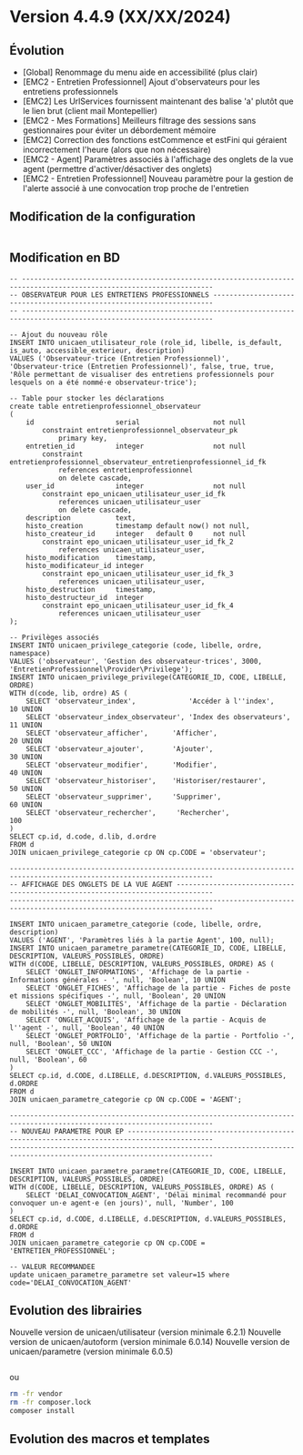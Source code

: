 Version 4.4.9 (XX/XX/2024)
====

Évolution
---
- [Global] Renommage du menu aide en accessibilité (plus clair)
- [EMC2 - Entretien Professionnel] Ajout d'observateurs pour les entretiens professionnels
- [EMC2] Les UrlServices fournissent maintenant des balise 'a' plutôt que le lien brut (client mail Montepellier)
- [EMC2 - Mes Formations] Meilleurs filtrage des sessions sans gestionnaires pour éviter un débordement mémoire
- [EMC2] Correction des fonctions estCommence et estFini qui géraient incorrectement l'heure (alors que non nécessaire)
- [EMC2 - Agent] Paramètres associés à l'affichage des onglets de la vue agent (permettre d'activer/désactiver des onglets)
- [EMC2 - Entretien Professionnel] Nouveau paramètre pour la gestion de l'alerte associé à une convocation trop proche de l'entretien

Modification de la configuration
---

```bash
```

Modification en BD
---

```postgresql
-- ---------------------------------------------------------------------------------------------------------------------
-- OBSERVATEUR POUR LES ENTRETIENS PROFESSIONNELS ----------------------------------------------------------------------
-- ---------------------------------------------------------------------------------------------------------------------

-- Ajout du nouveau rôle
INSERT INTO unicaen_utilisateur_role (role_id, libelle, is_default, is_auto, accessible_exterieur, description)
VALUES ('Observateur·trice (Entretien Professionnel)', 'Observateur·trice (Entretien Professionnel)', false, true, true, 'Rôle permettant de visualiser des entretiens professionnels pour lesquels on a été nommé·e observateur·trice');

-- Table pour stocker les déclarations
create table entretienprofessionnel_observateur
(
    id                    serial                  not null
        constraint entretienprofessionnel_observateur_pk
            primary key,
    entretien_id          integer                 not null
        constraint entretienprofessionnel_observateur_entretienprofessionnel_id_fk
            references entretienprofessionnel
            on delete cascade,
    user_id               integer                 not null
        constraint epo_unicaen_utilisateur_user_id_fk
            references unicaen_utilisateur_user
            on delete cascade,
    description           text,
    histo_creation        timestamp default now() not null,
    histo_createur_id     integer   default 0     not null
        constraint epo_unicaen_utilisateur_user_id_fk_2
            references unicaen_utilisateur_user,
    histo_modification    timestamp,
    histo_modificateur_id integer
        constraint epo_unicaen_utilisateur_user_id_fk_3
            references unicaen_utilisateur_user,
    histo_destruction     timestamp,
    histo_destructeur_id  integer
        constraint epo_unicaen_utilisateur_user_id_fk_4
            references unicaen_utilisateur_user
);

-- Privilèges associés
INSERT INTO unicaen_privilege_categorie (code, libelle, ordre, namespace)
VALUES ('observateur', 'Gestion des observateur·trices', 3000, 'EntretienProfessionnel\Provider\Privilege');
INSERT INTO unicaen_privilege_privilege(CATEGORIE_ID, CODE, LIBELLE, ORDRE)
WITH d(code, lib, ordre) AS (
    SELECT 'observateur_index',             'Accéder à l''index',                           10 UNION
    SELECT 'observateur_index_observateur', 'Index des observateurs',                       11 UNION
    SELECT 'observateur_afficher',      'Afficher',                                     20 UNION
    SELECT 'observateur_ajouter',       'Ajouter',                                      30 UNION
    SELECT 'observateur_modifier',      'Modifier',                                     40 UNION
    SELECT 'observateur_historiser',    'Historiser/restaurer',                         50 UNION
    SELECT 'observateur_supprimer',     'Supprimer',                                    60 UNION
    SELECT 'observateur_rechercher',     'Rechercher',                                    100
)
SELECT cp.id, d.code, d.lib, d.ordre
FROM d
JOIN unicaen_privilege_categorie cp ON cp.CODE = 'observateur';

------------------------------------------------------------------------------------------------------------------------
-- AFFICHAGE DES ONGLETS DE LA VUE AGENT -------------------------------------------------------------------------------
------------------------------------------------------------------------------------------------------------------------

INSERT INTO unicaen_parametre_categorie (code, libelle, ordre, description)
VALUES ('AGENT', 'Paramètres liés à la partie Agent', 100, null);
INSERT INTO unicaen_parametre_parametre(CATEGORIE_ID, CODE, LIBELLE, DESCRIPTION, VALEURS_POSSIBLES, ORDRE)
WITH d(CODE, LIBELLE, DESCRIPTION, VALEURS_POSSIBLES, ORDRE) AS (
    SELECT 'ONGLET_INFORMATIONS', 'Affichage de la partie - Informations générales - ', null, 'Boolean', 10 UNION
    SELECT 'ONGLET_FICHES', 'Affichage de la partie - Fiches de poste et missions spécifiques -', null, 'Boolean', 20 UNION
    SELECT 'ONGLET_MOBILITES', 'Affichage de la partie - Déclaration de mobilités -', null, 'Boolean', 30 UNION
    SELECT 'ONGLET_ACQUIS', 'Affichage de la partie - Acquis de l''agent -', null, 'Boolean', 40 UNION
    SELECT 'ONGLET_PORTFOLIO', 'Affichage de la partie - Portfolio -', null, 'Boolean', 50 UNION
    SELECT 'ONGLET_CCC', 'Affichage de la partie - Gestion CCC -', null, 'Boolean', 60
)
SELECT cp.id, d.CODE, d.LIBELLE, d.DESCRIPTION, d.VALEURS_POSSIBLES, d.ORDRE
FROM d
JOIN unicaen_parametre_categorie cp ON cp.CODE = 'AGENT';

------------------------------------------------------------------------------------------------------------------------
-- NOUVEAU PARAMETRE POUR EP -------------------------------------------------------------------------------------------
------------------------------------------------------------------------------------------------------------------------

INSERT INTO unicaen_parametre_parametre(CATEGORIE_ID, CODE, LIBELLE, DESCRIPTION, VALEURS_POSSIBLES, ORDRE)
WITH d(CODE, LIBELLE, DESCRIPTION, VALEURS_POSSIBLES, ORDRE) AS (
    SELECT 'DELAI_CONVOCATION_AGENT', 'Délai minimal recommandé pour convoquer un·e agent·e (en jours)', null, 'Number', 100
)
SELECT cp.id, d.CODE, d.LIBELLE, d.DESCRIPTION, d.VALEURS_POSSIBLES, d.ORDRE
FROM d
JOIN unicaen_parametre_categorie cp ON cp.CODE = 'ENTRETIEN_PROFESSIONNEL';

-- VALEUR RECOMMANDEE
update unicaen_parametre_parametre set valeur=15 where code='DELAI_CONVOCATION_AGENT'

```

Evolution des librairies
---

Nouvelle version de unicaen/utilisateur (version minimale 6.2.1)
Nouvelle version de unicaen/autoform (version minimale 6.0.14)
Nouvelle version de unicaen/parametre (version minimale 6.0.5)

```bash
```

ou

```bash
rm -fr vendor
rm -fr composer.lock
composer install
```

Evolution des macros et templates
---

